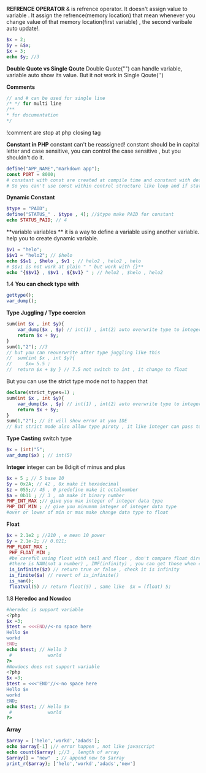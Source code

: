 **REFRENCE OPERATOR**
& is refrence operator. It doesn't assign value to variable . It assign the refrence(memory location) that mean whenever you change value of that memory location(first variable) , the second varibale auto update!.
```php
$x = 2;
$y = &$x;
$x = 3;
echo $y; //3
```

**Double Quote vs Single Qoute**
Double Quote("") can handle variable, variable auto show its value. But it not work in Single Qoute('')

**Comments**
```php
// and # can be used for single line 
/* */ for multi line
/**
* for documentation
*/
```

!comment are stop at php closing tag

**Constant in PHP**
constant can't be reassigned!
constant should be in capital letter and case sensitive,
you can control the case sensitive , but you shouldn't do it.
```php
define("APP_NAME","markdown app");
const PORT = 8000;
# constant with const are created at compile time and constant with define() are created at runtime.
# So you can't use const within control structure like loop and if statement. but define() can.
```
**Dynamic Constant**
```php
$type = "PAID";
define("STATUS_" . $type , 4); //$type make PAID for constant
echo STATUS_PAID; // 4
```
**variable variables **
it is a way to define a variable using another variable. help you to create dynamic variable.
```php
$v1 = "helo";
$$v1 = "helo2"; // $helo 
echo $$v1 , $helo , $v1 ; // helo2 , helo2 , helo
# $$v1 is not work at plain " " but work with {}**
echo "{$$v1} , $$v1 , ${$v1} " ; // helo2 , $helo , helo2
```

1.4
**You can check type with**
```php
gettype();
var_dump();
```
**Type Juggling / Type coercion**
```php
sum(int $x , int $y){
    var_dump($x , $y) // int(1) , int(2) auto overwrite type to integer
    return $x + $y;
}
sum(1,"2"); //3
// but you can reoverwrite after type juggling like this 
//  sum(int $x , int $y){ 
//     $x= 5.5 ;
//  return $x + $y } // 7.5 not switch to int , it change to float
```
But you can use the strict type mode not to happen that
```php
declare(strict_types=1) ;
sum(int $x , int $y){
    var_dump($x , $y) // int(1) , int(2) auto overwrite type to integer
    return $x + $y;
}
sum(1,"2"); // it will show error at you IDE 
// But strict mode also allow type piroty , it like integer can pass to float type 🥹
```
**Type Casting**
switch type 
```php
$x = (int)"5"; 
var_dump($x) ; // int(5)
```
**Integer**
integer can be 8digit of minus and plus
```php
$x = 5 ; // 5 base 10
$y = 0x2A; // 42 , 0x make it hexadecimal
$z = 055;// 45 , 0 predefine make it octalnumber
$a = 0b11 ; // 3 , ob make it binary number
PHP_INT_MAX ;// give you max integer of integer data type
PHP_INT_MIN ; // give you minumnm integer of integer data type
#over or lower of min or max make change data type to float
```
**Float**
```php
$x = 2.1e2 ; //210 , e mean 10 power
$y = 2.1e-2; // 0.021;
PHP_FLOAT_MAX ;
 PHP_FLOAT_MIN ; 
 #be careful using float with ceil and floor , don't compare float directly  
 #there is NAN(not a number) , INF(infinity) , you can get those when calculation 
 is_infinite($z) // return true or false , check it is infinity 
 is_finite($a) // revert of is_infinite()
 is_nan();
 floatval(5) // return float(5) , same like  $x = (float) 5;
```

1.8
**Heredoc and Nowdoc**
```php
#heredoc is support variable 
<?php
$x =3;
$test = <<<END//<-no space here
Hello $x
workd
END;
echo $test; // Hello 3
 #             world 
?>
#Nowdocs does not support variable
<?php
$x =3;
$test = <<<'END'//<-no space here
Hello $x
workd
END;
echo $test; // Hello $x
 #             world 
?>
```
**Array**
```php
$array = ['helo','workd','adads'];
echo $array[-1] ;// error happen , not like javascript
echo count($array) ;//3 , length of array
$array[] = "new"  ; // append new to $array 
print_r($array); ['helo','workd','adads','new']
```
